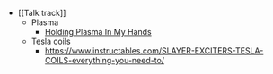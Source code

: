 - [[Talk track]]
	- Plasma
		- [Holding Plasma In My Hands](https://youtu.be/X-QgC6Trns4)
	- Tesla coils
		- https://www.instructables.com/SLAYER-EXCITERS-TESLA-COILS-everything-you-need-to/